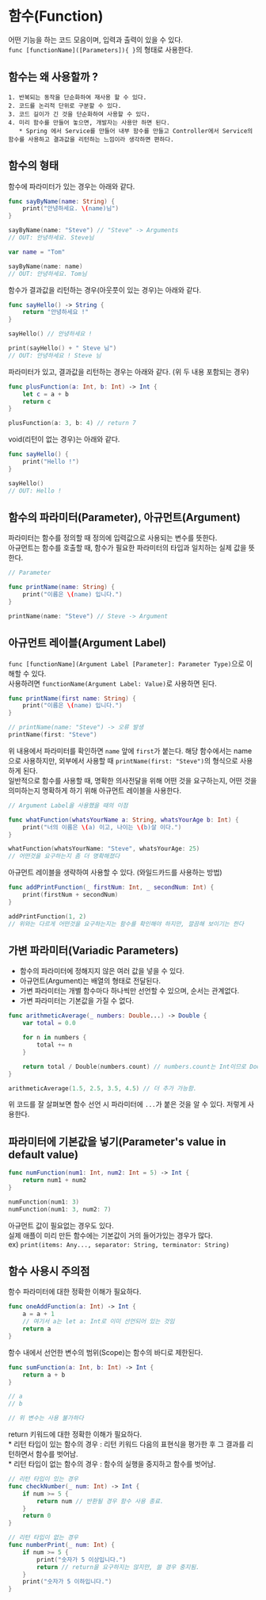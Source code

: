 # 함수(Function)
어떤 기능을 하는 코드 모음이며, 입력과 출력이 있을 수 있다.<br>
`func [functionName]([Parameters]){ }`의 형태로 사용한다.

## 함수는 왜 사용할까 ?
```text
1. 반복되는 동작을 단순화하여 재사용 할 수 있다.
2. 코드를 논리적 단위로 구분할 수 있다.
3. 코드 길이가 긴 것을 단순화하여 사용할 수 있다.
4. 미리 함수를 만들어 놓으면, 개발자는 사용만 하면 된다.
   * Spring 에서 Service를 만들어 내부 함수를 만들고 Controller에서 Service의 함수를 사용하고 결과값을 리턴하는 느낌이라 생각하면 편하다.
```

## 함수의 형태
함수에 파라미터가 있는 경우는 아래와 같다.
```swift
func sayByName(name: String) {
    print("안녕하세요. \(name)님")
}

sayByName(name: "Steve") // "Steve" -> Arguments
// OUT: 안녕하세요. Steve님

var name = "Tom"

sayByName(name: name)
// OUT: 안녕하세요. Tom님
```
함수가 결과값을 리턴하는 경우(아웃풋이 있는 경우)는 아래와 같다.
```swift
func sayHello() -> String {
    return "안녕하세요 !"
}

sayHello() // 안녕하세요 !

print(sayHello() + " Steve 님")
// OUT: 안녕하세요 ! Steve 님
```
파라미터가 있고, 결과값을 리턴하는 경우는 아래와 같다. (위 두 내용 포함되는 경우)
```swift
func plusFunction(a: Int, b: Int) -> Int {
    let c = a + b
    return c
}

plusFunction(a: 3, b: 4) // return 7
```
void(리턴이 없는 경우)는 아래와 같다.
```swift
func sayHello() {
    print("Hello !")
}

sayHello()
// OUT: Hello !
```

## 함수의 파라미터(Parameter), 아규먼트(Argument)
파라미터는 함수를 정의할 때 정의에 입력값으로 사용되는 변수를 뜻한다.<br>
아규먼트는 함수를 호출할 때, 함수가 필요한 파라미터의 타입과 일치하는 실제 값을 뜻한다.
```swift
// Parameter

func printName(name: String) {
    print("이름은 \(name) 입니다.")
}

printName(name: "Steve") // Steve -> Argument
```

## 아규먼트 레이블(Argument Label)
`func [functionName](Argument Label [Parameter]: Parameter Type)`으로 이해할 수 있다.<br>
사용하려면 `functionName(Argument Label: Value)`로 사용하면 된다.
```swift
func printName(first name: String) {
    print("이름은 \(name) 입니다.")
}

// printName(name: "Steve") -> 오류 발생
printName(first: "Steve")
```
위 내용에서 파라미터를 확인하면 `name` 앞에 `first`가 붙는다. 해당 함수에서는 name으로 사용하지만, 외부에서 사용할 때 `printName(first: "Steve")`의 형식으로 사용하게 된다.<br>
일반적으로 함수를 사용할 때, 명확한 의사전달을 위해 어떤 것을 요구하는지, 어떤 것을 의미하는지 명확하게 하기 위해 아규먼트 레이블을 사용한다.
```swift
// Argument Label을 사용했을 때의 이점

func whatFunction(whatsYourName a: String, whatsYourAge b: Int) {
    print("너의 이름은 \(a) 이고, 나이는 \(b)살 이다.")
}

whatFunction(whatsYourName: "Steve", whatsYourAge: 25)
// 어떤것을 요구하는지 좀 더 명확해졌다
```
아규먼트 레이블을 생략하여 사용할 수 있다. (와일드카드를 사용하는 방법)
```swift
func addPrintFunction(_ firstNum: Int, _ secondNum: Int) {
    print(firstNum + secondNum)
}

addPrintFunction(1, 2)
// 위와는 다르게 어떤것을 요구하는지는 함수를 확인해야 하지만, 깔끔해 보이기는 한다
```

## 가변 파라미터(Variadic Parameters)
- 함수의 파라미터에 정해지지 않은 여러 값을 넣을 수 있다.<br>
- 아규먼트(Argument)는 배열의 형태로 전달된다.<br>
- 가변 파라미터는 개별 함수마다 하나씩만 선언할 수 있으며, 순서는 관계없다.<br>
- 가변 파라미터는 기본값을 가질 수 없다.
```swift
func arithmeticAverage(_ numbers: Double...) -> Double {
    var total = 0.0

    for n in numbers {
        total += n
    }

    return total / Double(numbers.count) // numbers.count는 Int이므로 Double 계산을 위해 Double() 사용
}

arithmeticAverage(1.5, 2.5, 3.5, 4.5) // 더 추가 가능함.
```
위 코드를 잘 살펴보면 함수 선언 시 파라미터에 `...`가 붙은 것을 알 수 있다. 저렇게 사용한다.

## 파라미터에 기본값을 넣기(Parameter's value in default value)
```swift
func numFunction(num1: Int, num2: Int = 5) -> Int {
    return num1 + num2
}

numFunction(num1: 3)
numFunction(num1: 3, num2: 7)
```
아규먼트 값이 필요없는 경우도 있다.<br>
실제 애플이 미리 만든 함수에는 기본값이 거의 들어가있는 경우가 많다.<br>
ex) `print(items: Any..., separator: String, terminator: String)`

## 함수 사용시 주의점
함수 파라미터에 대한 정확한 이해가 필요하다.
```swift
func oneAddFunction(a: Int) -> Int {
    a = a + 1
    // 여기서 a는 let a: Int로 이미 선언되어 있는 것임
    return a
}
```
함수 내에서 선언한 변수의 범위(Scope)는 함수의 바디로 제한된다.
```swift
func sumFunction(a: Int, b: Int) -> Int {
    return a + b
}

// a
// b

// 위 변수는 사용 불가하다
```
return 키워드에 대한 정확한 이해가 필요하다.<br>
    * 리턴 타입이 있는 함수의 경우 : 리턴 키워드 다음의 표현식을 평가한 후 그 결과를 리턴하면서 함수를 벗어남.<br>
    * 리턴 타입이 없는 함수의 경우 : 함수의 실행을 중지하고 함수를 벗어남.
```swift
// 리턴 타입이 있는 경우
func checkNumber(_ num: Int) -> Int {
    if num >= 5 {
        return num // 반환될 경우 함수 사용 종료.
    }
    return 0
}

// 리턴 타입이 없는 경우
func numberPrint(_ num: Int) {
    if num >= 5 {
        print("숫자가 5 이상입니다.")
        return // return을 요구하지는 않지만, 쓸 경우 중지됨.
    }
    print("숫자가 5 이하입니다.")
}
```